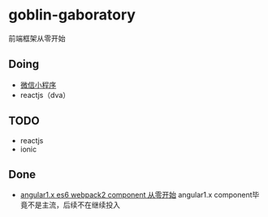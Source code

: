 # goblin-gaboratory
前端框架从零开始

## Doing
- [微信小程序](https://github.com/gtUserName/goblin-gaboratory/issues/5)
- reactjs（dva）

## TODO
- reactjs
- ionic

## Done
- [angular1.x es6 webpack2 component 从零开始](https://github.com/gtUserName/goblin-gaboratory/issues/4)
angular1.x component毕竟不是主流，后续不在继续投入

